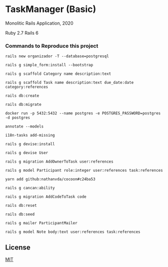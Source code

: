 # TaskManager (Basic)

Monolitic Rails Application, 2020

Ruby 2.7
Rails 6

### Commands to Reproduce this project

`rails new organizador -T --database=postgresql`

`rails g simple_form:install --bootstrap`

`rails g scaffold Category name description:text`

`rails g scaffold Task name description:text due_date:date category:references`

`rails db:create`

`rails db:migrate`

`docker run -p 5432:5432 --name postgres -e POSTGRES_PASSWORD=postgres -d postgres`

`annotate --models`

`i18n-tasks add-missing`

`rails g devise:install`

`rails g devise User`

`rails g migration AddOwnerToTask user:references`

`rails g model Participant role:integer user:references task:references`

`yarn add github:nathanvda/cocoon#c24ba53`

`rails g cancan:ability`

`rails g migration AddCodeToTask code`

`rails db:reset`

`rails db:seed`

`rails g mailer ParticipantMailer`

`rails g model Note body:text user:references task:references`

## License
[MIT](https://choosealicense.com/licenses/mit/)
